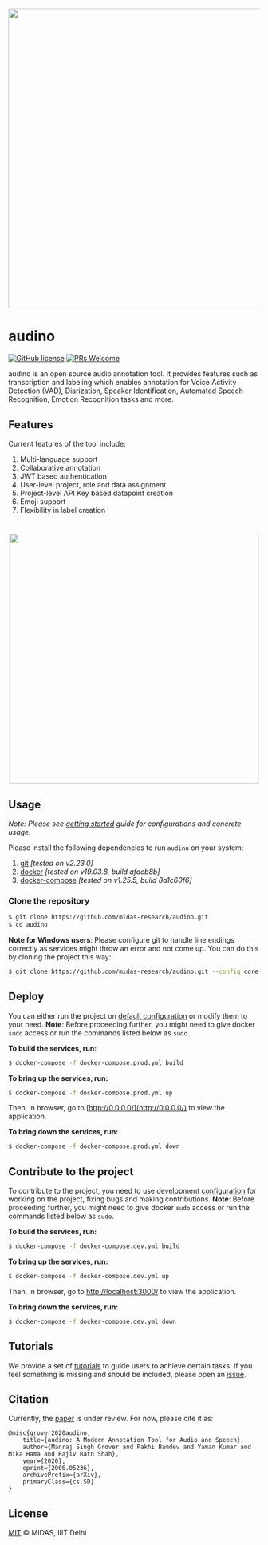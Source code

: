 <h1 align="center">
  <img src="https://raw.githubusercontent.com/midas-research/audino/add-docs/docs/assets/banner.png?token=ABLJAWWDYM2BYPISPC4DRXS63IB7Y" width="600px" />
</h1>


# audino

[![GitHub license](https://img.shields.io/badge/license-MIT-blue.svg)](https://github.com/midas-research/audino/blob/master/LICENSE) [![PRs Welcome](https://img.shields.io/badge/PRs-welcome-brightgreen.svg)](./docs/getting-started.md#development)

audino is an open source audio annotation tool. It provides features such as transcription and labeling which enables annotation for Voice Activity Detection (VAD), Diarization, Speaker Identification, Automated Speech Recognition, Emotion Recognition tasks and more.


## Features

Current features of the tool include:

1. Multi-language support
2. Collaborative annotation
3. JWT based authentication
4. User-level project, role and data assignment
5. Project-level API Key based datapoint creation
6. Emoji support
7. Flexibility in label creation

<h1 align="center">
  <img src="https://raw.githubusercontent.com/midas-research/audino/master/docs/assets/annotation-dashboard.png" width="500px" />
</h1>

## Usage

*Note: Please see [getting started](docs/getting-started.md) guide for configurations and concrete usage.*

Please install the following dependencies to run `audino` on your system:

1. [git](https://git-scm.com/) *[tested on v2.23.0]*
2. [docker](https://www.docker.com/) *[tested on v19.03.8, build afacb8b]*
3. [docker-compose](https://docs.docker.com/compose/) *[tested on v1.25.5, build 8a1c60f6]*

### Clone the repository

```sh
$ git clone https://github.com/midas-research/audino.git
$ cd audino
```

**Note for Windows users**: Please configure git to handle line endings correctly as services might throw an error and not come up. You can do this by cloning the project this way:

```sh
$ git clone https://github.com/midas-research/audino.git --config core.autocrlf=input
```

## Deploy

You can either run the project on [default configuration](./docker-compose.prod.yml) or modify them to your need.
**Note**: Before proceeding further, you might need to give docker `sudo` access or run the commands listed below as `sudo`.

**To build the services, run:**

```sh
$ docker-compose -f docker-compose.prod.yml build
```

**To bring up the services, run:**

```sh
$ docker-compose -f docker-compose.prod.yml up
```

Then, in browser, go to [http://0.0.0.0/](http://0.0.0.0/) to view the application.

**To bring down the services, run:**

```sh
$ docker-compose -f docker-compose.prod.yml down
```

## Contribute to the project

To contribute to the project, you need to use development [configuration](./docker-compose.dev.yml) for working on the project, fixing bugs and making contributions.
**Note**: Before proceeding further, you might need to give docker `sudo` access or run the commands listed below as `sudo`.

**To build the services, run:**

```sh
$ docker-compose -f docker-compose.dev.yml build
```

**To bring up the services, run:**

```sh
$ docker-compose -f docker-compose.dev.yml up
```

Then, in browser, go to [http://localhost:3000/](http://localhost:3000/) to view the application.

**To bring down the services, run:**

```sh
$ docker-compose -f docker-compose.dev.yml down
```

## Tutorials

We provide a set of [tutorials](./docs/tutorial.md) to guide users to achieve certain tasks. If you feel something is missing and should be included, please open an [issue](https://github.com/midas-research/audino/issues).

## Citation

Currently, the [paper](https://arxiv.org/abs/2006.05236) is under review. For now, please cite it as:

```
@misc{grover2020audino,
    title={audino: A Modern Annotation Tool for Audio and Speech},
    author={Manraj Singh Grover and Pakhi Bamdev and Yaman Kumar and Mika Hama and Rajiv Ratn Shah},
    year={2020},
    eprint={2006.05236},
    archivePrefix={arXiv},
    primaryClass={cs.SD}
}
```

## License
[MIT](https://github.com/midas-research/audino/blob/master/LICENSE) © MIDAS, IIIT Delhi
